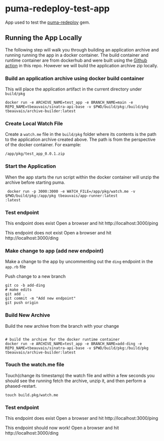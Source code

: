 # puma-redeploy-test-app
App used to test the [puma-redeploy](https://github.com/tbeauvais/puma-redeploy) gem.

## Running the App Locally
The following step will walk you through building an application archive and running running the app in a docker container.
The build container and runtime container are from dockerhub and were built using the [Github action](https://github.com/tbeauvais/sinatra-api-base/actions) in this repo. However we will build the application archive zip locally.


### Build an application archive using docker build container
This will place the application artifact in the current directory under `build/pkg`

```shell
docker run -e ARCHIVE_NAME=test_app -e BRANCH_NAME=main -e REPO_NAME=tbeauvais/sinatra-api-base -v $PWD/build/pkg:/build/pkg tbeauvais/archive-builder:latest
```

### Create Local Watch File
Create a `watch.me` file in the `build/pkg` folder where its contents is the path to the application archive created above.
The path is from the perspective of the docker container. For example:

```shell
/app/pkg/test_app_0.0.1.zip
```

### Start the Application
When the app starts the run script within the docker container will unzip the archive before starting puma.
```shell
 docker run -p 3000:3000 -e WATCH_FILE=/app/pkg/watch.me -v $PWD/build/pkg:/app/pkg tbeauvais/app-runner:latest
:latest
```

### Test endpoint

This endpoint does exist
Open a browser and hit http://localhost:3000/ping

This endpoint does not exist
Open a browser and hit http://localhost:3000/ding


### Make change to app (add new endpoint)
Make a change to the app by uncommenting out the `ding` endpoint in the `app.rb` file

Push change to a new branch
```text
git co -b add-ding
# make edits
git add .
git commit -m "Add new endpoint"
git push origin
```

### Build New Archive
Build the new archive from the branch with your change
```shell

# build the archive for the docker runtime container
docker run -e ARCHIVE_NAME=test_app -e BRANCH_NAME=add-ding -e REPO_NAME=tbeauvais/sinatra-api-base -v $PWD/build/pkg:/build/pkg tbeauvais/archive-builder:latest
```

### Touch the watch.me file

Touch(change its timestamp) the watch file and within a few seconds you should see the running fetch the archive, unzip it, and then perform a phased-restart.
```shell
touch build.pkg/watch.me
```

### Test endpoint

This endpoint does exist
Open a browser and hit http://localhost:3000/ping

This endpoint should now work!
Open a browser and hit http://localhost:3000/ding
